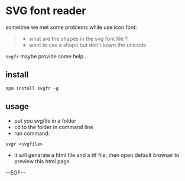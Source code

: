 SVG font reader
=====

sometime we met some problems while use icon font:
>  - what are the shapes in the svg font file ?
>  - want to use a shape but don't kown the unicode

`svgfr` maybe provide some help...

## install
```
npm install svgfr -g
```

## usage

- put you svgfile in a folder
- cd to the folder in command line
- run command:
```
svgr <svgfile>
```
- it will genarate a html file and a ttf file, then open default browser to preview this html page.

--EOF--
